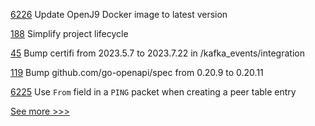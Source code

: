 
[6226](https://github.com/hyperledger/besu/pull/6226) Update OpenJ9 Docker image to latest version

[188](https://github.com/hyperledger/toc/pull/188) Simplify project lifecycle

[45](https://github.com/hyperledger/aries-acapy-plugins/pull/45) Bump certifi from 2023.5.7 to 2023.7.22 in /kafka_events/integration

[119](https://github.com/hyperledger/fabric-contract-api-go/pull/119) Bump github.com/go-openapi/spec from 0.20.9 to 0.20.11

[6225](https://github.com/hyperledger/besu/pull/6225) Use `From` field in a `PING` packet when creating a peer table entry


[See more >>>](https://start-here.hyperledger.org/pull-requests)
